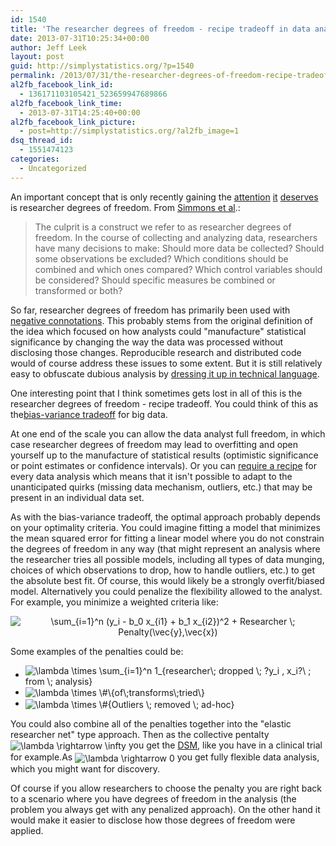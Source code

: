 ```yaml
---
id: 1540
title: 'The researcher degrees of freedom - recipe tradeoff in data analysis'
date: 2013-07-31T10:25:34+00:00
author: Jeff Leek
layout: post
guid: http://simplystatistics.org/?p=1540
permalink: /2013/07/31/the-researcher-degrees-of-freedom-recipe-tradeoff-in-data-analysis/
al2fb_facebook_link_id:
  - 136171103105421_523659947689866
al2fb_facebook_link_time:
  - 2013-07-31T14:25:40+00:00
al2fb_facebook_link_picture:
  - post=http://simplystatistics.org/?al2fb_image=1
dsq_thread_id:
  - 1551474123
categories:
  - Uncategorized
---
```

An important concept that is only recently gaining the [attention](http://andrewgelman.com/2012/11/01/researcher-degrees-of-freedom/) [it](http://theness.com/neurologicablog/index.php/publishing-false-positives/) [deserves](http://duncanlaw.wordpress.com/2012/04/09/researcher-degrees-of-freedom/) is researcher degrees of freedom. From [Simmons et al](http://people.psych.cornell.edu/~jec7/pcd%20pubs/simmonsetal11.pdf).:

> The culprit is a construct we refer to as researcher degrees of freedom. In the course of collecting and analyzing data, researchers have many decisions to make: Should more data be collected? Should some observations be excluded? Which conditions should be combined and which ones compared? Which control variables should be considered? Should specific measures be combined or transformed or both?

So far, researcher degrees of freedom has primarily been used with [negative connotations](http://www.slate.com/articles/health_and_science/science/2013/07/statistics_and_psychology_multiple_comparisons_give_spurious_results.html). This probably stems from the original definition of the idea which focused on how analysts could "manufacture" statistical significance by changing the way the data was processed without disclosing those changes. Reproducible research and distributed code would of course address these issues to some extent. But it is still relatively easy to obfuscate dubious analysis by [dressing it up in technical language](http://petewarden.com/2013/07/18/why-you-should-never-trust-a-data-scientist/).

One interesting point that I think sometimes gets lost in all of this is the researcher degrees of freedom - recipe tradeoff. You could think of this as the[bias-variance tradeoff](http://scott.fortmann-roe.com/docs/BiasVariance.html) for big data.

At one end of the scale you can allow the data analyst full freedom, in which case researcher degrees of freedom may lead to overfitting and open yourself up to the manufacture of statistical results (optimistic significance or point estimates or confidence intervals). Or you can [require a recipe](http://simplystatistics.org/2012/08/27/a-deterministic-statistical-machine/) for every data analysis which means that it isn't possible to adapt to the unanticipated quirks (missing data mechanism, outliers, etc.) that may be present in an individual data set.

As with the bias-variance tradeoff, the optimal approach probably depends on your optimality criteria. You could imagine fitting a model that minimizes the mean squared error for fitting a linear model where you do not constrain the degrees of freedom in any way (that might represent an analysis where the researcher tries all possible models, including all types of data munging, choices of which observations to drop, how to handle outliers, etc.) to get the absolute best fit. Of course, this would likely be a strongly overfit/biased model. Alternatively you could penalize the flexibility allowed to the analyst. For example, you minimize a weighted criteria like:

<p style='text-align:center;'>
  <span class='MathJax_Preview'><img src='http://simplystatistics.org/wp-content/plugins/latex/cache/tex_e18e41b63161ab4018790b295f7fb05d.gif' style='vertical-align: middle; border: none;' class='tex' alt=" \sum_{i=1}^n (y_i - b_0 x_{i1} + b_1 x_{i2})^2 + Researcher \; Penalty(\vec{y},\vec{x})" /></span>
</p>

Some examples of the penalties could be:

  * <span class='MathJax_Preview'><img src='http://simplystatistics.org/wp-content/plugins/latex/cache/tex_7a7fd71819b3694b995fbd1fafc903fe.gif' style='vertical-align: middle; border: none; ' class='tex' alt=" \lambda \times \sum_{i=1}^n 1_{researcher\; dropped \; ?y_i , x_i?\ ; from \; analysis}" /></span>
  * <span class='MathJax_Preview'><img src='http://simplystatistics.org/wp-content/plugins/latex/cache/tex_d77e8e36192d96f2d5f700d8b9b66be9.gif' style='vertical-align: middle; border: none; ' class='tex' alt="\lambda \times \#\{of\;transforms\;tried\}" /></span>
  * <span class='MathJax_Preview'><img src='http://simplystatistics.org/wp-content/plugins/latex/cache/tex_08fc8b9e8ab22b50767a77c4d74b9739.gif' style='vertical-align: middle; border: none; ' class='tex' alt=" \lambda \times \#{Outliers \; removed \; ad-hoc}" /></span>

You could also combine all of the penalties together into the "elastic researcher net" type approach. Then as the collective pentalty <span class='MathJax_Preview'><img src='http://simplystatistics.org/wp-content/plugins/latex/cache/tex_61b2f994e9f9cea7af386ccb914f2ed7.gif' style='vertical-align: middle; border: none; padding-bottom:1px;' class='tex' alt=" \lambda \rightarrow \infty" /></span> you get the [DSM](http://simplystatistics.org/2012/08/27/a-deterministic-statistical-machine/), like you have in a clinical trial for example.As <span class='MathJax_Preview'><img src='http://simplystatistics.org/wp-content/plugins/latex/cache/tex_b6df1ca955358221c80c622cfdbe6912.gif' style='vertical-align: middle; border: none; ' class='tex' alt="\lambda \rightarrow 0" /></span> you get fully flexible data analysis, which you might want for discovery.

Of course if you allow researchers to choose the penalty you are right back to a scenario where you have degrees of freedom in the analysis (the problem you always get with any penalized approach). On the other hand it would make it easier to disclose how those degrees of freedom were applied.